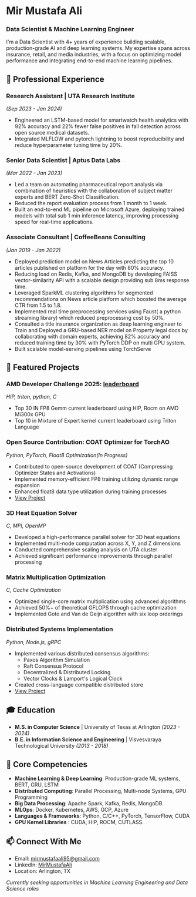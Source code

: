 # Mir Mustafa Ali
### Data Scientist & Machine Learning Engineer

I'm a Data Scientist with 4+ years of experience building scalable, production-grade AI and deep learning systems. My expertise spans across insurance, retail, and media industries, with a focus on optimizing model performance and integrating end-to-end machine learning pipelines.


## 💼 Professional Experience

### Research Assistant | UTA Research Institute
*(Sep 2023 - Jan 2024)*
- Engineered an LSTM-based model for smartwatch health analytics with 92%  accuracy and 22% fewer false positives in fall detection across open source medical datasets. 
- Integrated MLFLOW and pytorch lightning to boost reproducibility and reduce hyperparameter tuning time by 20%.

### Senior Data Scientist | Aptus Data Labs
*(Mar 2022 - Jan 2023)*
- Led a team on automating pharmaceutical report analysis via combination of heuristics with the collaboration of subject matter experts and BERT Zero-Shot Classification.
- Reduced the report evaluation process from 1 month to 1 week.
- Built an end-to-end ML pipeline on Microsoft Azure, deploying trained models with total sub 1 min inference latency, improving processing speed for real-time applications.

### Associate Consultant | CoffeeBeans Consulting
*(Jan 2019 - Jan 2022)*
- Deployed prediction model on News Articles  predicting the top 10 articles published on platform for the day with 80% accuracy.
- Reducing load on Redis, Kafka, and MongoDB by developing FAISS vector-similarity API  with a scalable design providing sub 8ms response time.
- Leveraged SparkML clustering algorithms for segmented recommendations on News article platform which boosted the average CTR from 1.5 to 1.8.
- Implemented real time preprocessing services using Faust( a python streaming library) which reduced preprocessing cost by 50%.
- Consulted a title insurance organization as deep learning engineer to Train and Deployed a GRU-based NER model on Property legal docs by collaborating with domain experts, achieving 82% accuracy and reduced training time by 30% with PyTorch DDP on multi GPU system.
- Built scalable model-serving pipelines using TorchServe


## 🚀 Featured Projects

### AMD Developer Challenge 2025:  [leaderboard](https://www.gpumode.com/)
*HIP, triton, python, C*
- Top 30 IN FP8 Gemm current leaderboard using HIP, Rocm on AMD Mi300x GPU
- Top 10 in Mixture of Expert kernel current leaderboard using Triton Language

### Open Source Contribution: COAT Optimizer for TorchAO
*Python, PyTorch, Float8 Optimization(In Progress)*
- Contributed to open-source development of COAT (Compressing Optimizer States and Activations)
- Implemented memory-efficient FP8 training utilizing dynamic range expansion
- Enhanced float8 data type utilization during training processes
- [View Project](https://github.com/pytorch/ao/pull/1231)

### 3D Heat Equation Solver
*C, MPI, OpenMP*
- Developed a high-performance parallel solver for 3D heat equations
- Implemented multi-node computation across X, Y, and Z dimensions
- Conducted comprehensive scaling analysis on UTA cluster
- Achieved significant performance improvements through parallel processing
<!---
- [View Project]()
-->

### Matrix Multiplication Optimization
*C, Cache Optimization*
- Optimized single-core matrix multiplication using advanced algorithms
- Achieved 50%+ of theoretical GFLOPS through cache optimization
- Implemented Goto and Van de Geijn algorithm with six loop orderings


### Distributed Systems Implementation
*Python, Node.js, gRPC*
- Implemented various distributed consensus algorithms:
  - Paxos Algorithm Simulation
  - Raft Consensus Protocol
  - Decentralized & Distributed Locking
  - Vector Clocks & Lamport's Logical Clock
- Created cross-language compatible distributed store
- [View Project](https://github.com/MirMustafaAli/UTA-CSE5306)



## 🎓 Education
- **M.S. in Computer Science** | University of Texas at Arlington *(2023 - 2024)*
- **B.E. in Information Science and Engineering** | Visvesvaraya Technological University *(2013 - 2018)*

## 🌟 Core Competencies
- **Machine Learning & Deep Learning**: Production-grade ML systems, BERT, GRU, LSTM
- **Distributed Computing**: Parallel Processing, Multi-node Systems, GPU Programming
- **Big Data Processing**: Apache Spark, Kafka, Redis, MongoDB
- **MLOps**: Docker, Kubernetes, AWS, GCP, Azure
- **Languages & Frameworks**: Python, C/C++, PyTorch, TensorFlow, CUDA
- **GPU Kernel Libraries** : CUDA, HIP, ROCM, CUTLASS. 


## 📫 Connect With Me
- Email: mirmustafaali95@gmail.com
- LinkedIn: [MirMustafaAli](https://www.linkedin.com/in/alimirmustafa/)
- Location: Arlington, TX

 *Currently seeking opportunities in Machine Learning Engineering and Data Science roles*
 
<!--
![GitHub stats](https://github-readme-stats.vercel.app/api?username=yourusername&show_icons=true&theme=radical)
---
-->
<!--
**MirMustafaAli/mirmustafaali** is a ✨ _special_ ✨ repository because its `README.md` (this file) appears on your GitHub profile.

Here are some ideas to get you started:

- 🔭 I’m currently working on ...
- 🌱 I’m currently learning ...
- 👯 I’m looking to collaborate on ...
- 🤔 I’m looking for help with ...
- 💬 Ask me about ...
- 📫 How to reach me: ...
- 😄 Pronouns: ...
- ⚡ Fun fact: ...
-->
